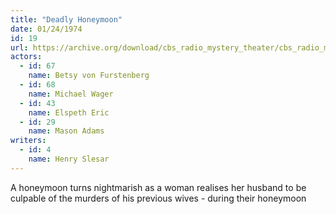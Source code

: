 ```yaml
---
title: "Deadly Honeymoon"
date: 01/24/1974
id: 19
url: https://archive.org/download/cbs_radio_mystery_theater/cbs_radio_mystery_theater-0001-0050.zip/cbs_radio_mystery_theater-0001-0050%2Fcbsrmt_0019_deadly_honeymoon.mp3
actors:  
  - id: 67
    name: Betsy von Furstenberg  
  - id: 68
    name: Michael Wager  
  - id: 43
    name: Elspeth Eric  
  - id: 29
    name: Mason Adams
writers:  
  - id: 4
    name: Henry Slesar
---
```

A honeymoon turns nightmarish as a woman realises her husband to be culpable of the murders of his previous wives - during their honeymoon
